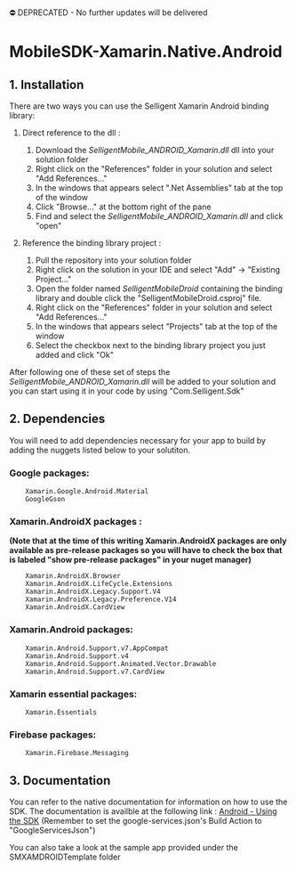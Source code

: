 ⛔️ DEPRECATED - No further updates will be delivered

# MobileSDK-Xamarin.Native.Android

## 1. Installation

There are two ways you can use the Selligent Xamarin Android binding library:

1.	Direct reference to the dll :

	1.	Download the *SelligentMobile_ANDROID_Xamarin.dll*  dll into your solution folder
	1.	Right click on the "References" folder in your solution and select "Add References..."
	1.	In the windows that appears select ".Net Assemblies" tab at the top of the window
	1.	Click "Browse..." at the bottom right of the pane
	1.	Find and select the *SelligentMobile_ANDROID_Xamarin.dll* and click "open"

1.	Reference the binding library project :

	1.	Pull the repository into your solution folder
	1.	Right click on the solution in your IDE and select "Add" -> "Existing Project..."
	1.	Open the folder named *SelligentMobileDroid* containing the binding library and double click the "SelligentMobileDroid.csproj" file.
	1.	Right click on the "References" folder in your solution and select "Add References..."
	1.	In the windows that appears select "Projects" tab at the top of the window
	1.	Select the checkbox next to the binding library project you just added and click "Ok"

After following one of these set of steps the *SelligentMobile_ANDROID_Xamarin.dll* will be added to your solution and you can start using it in your code by using "Com.Selligent.Sdk" 

## 2. Dependencies

You will need to add dependencies necessary for your app to build by adding the nuggets listed below to your solutiton.

###  Google packages:

		Xamarin.Google.Android.Material
		GoogleGson
		
### Xamarin.AndroidX packages :

**(Note that at the time of this writing Xamarin.AndroidX packages are only available as pre-release packages so you will have to check the box that is labeled "show pre-release packages" in your nuget manager)** 
		
		Xamarin.AndroidX.Browser
		Xamarin.AndroidX.LifeCycle.Extensions
		Xamarin.AndroidX.Legacy.Support.V4
		Xamarin.AndroidX.Legacy.Preference.V14
		Xamarin.AndroidX.CardView

###  Xamarin.Android packages:

		Xamarin.Android.Support.v7.AppCompat
		Xamarin.Android.Support.v4
		Xamarin.Android.Support.Animated.Vector.Drawable
		Xamarin.Android.Support.v7.CardView

###  Xamarin essential packages:
		Xamarin.Essentials

###  Firebase packages:

		Xamarin.Firebase.Messaging


## 3. Documentation

You can refer to the native documentation for information on how to use the SDK. The documentation is availble at the following link : [Android - Using the SDK](https://github.com/SelligentMarketingCloud/MobileSDK-Android/blob/master/Documentation/Android%20-%20Using%20the%20SDK.pdf)
(Remember to set the google-services.json's Build Action to "GoogleServicesJson")

You can also take a look at the sample app provided under the SMXAMDROIDTemplate folder
